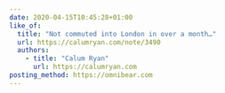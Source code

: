 ```yaml
---
date: 2020-04-15T10:45:28+01:00
like_of:
  title: "Not commuted into London in over a month…"
  url: https://calumryan.com/note/3490
  authors:
    - title: "Calum Ryan"
      url: https://calumryan.com
posting_method: https://omnibear.com
---
```

